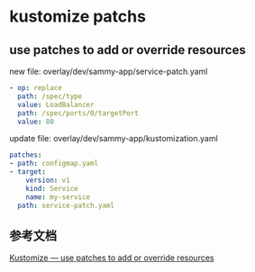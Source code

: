 # kustomize patchs 

## use patches to add or override resources

new file: overlay/dev/sammy-app/service-patch.yaml

```yaml
- op: replace
  path: /spec/type
  value: LoadBalancer
  path: /spec/ports/0/targetPort
  value: 80
```

update file: overlay/dev/sammy-app/kustomization.yaml

```yaml
patches:
- path: configmap.yaml  
- target:
    version: v1  
    kind: Service 
    name: my-service
  path: service-patch.yaml
```

## 参考文档

[Kustomize — use patches to add or override resources](https://medium.com/@giorgiodevops/kustomize-use-patches-to-add-or-override-resources-48ef65cb634c)
